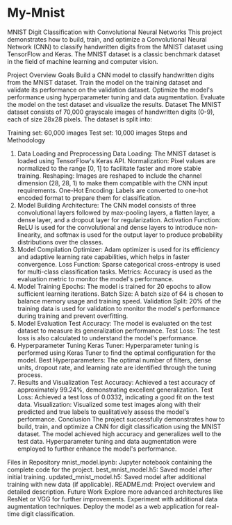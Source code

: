 # My-Mnist
MNIST Digit Classification with Convolutional Neural Networks
This project demonstrates how to build, train, and optimize a Convolutional Neural Network (CNN) to classify handwritten digits from the MNIST dataset using TensorFlow and Keras. The MNIST dataset is a classic benchmark dataset in the field of machine learning and computer vision.

Project Overview
Goals
Build a CNN model to classify handwritten digits from the MNIST dataset.
Train the model on the training dataset and validate its performance on the validation dataset.
Optimize the model's performance using hyperparameter tuning and data augmentation.
Evaluate the model on the test dataset and visualize the results.
Dataset
The MNIST dataset consists of 70,000 grayscale images of handwritten digits (0-9), each of size 28x28 pixels. The dataset is split into:

Training set: 60,000 images
Test set: 10,000 images
Steps and Methodology
1. Data Loading and Preprocessing
Data Loading: The MNIST dataset is loaded using TensorFlow's Keras API.
Normalization: Pixel values are normalized to the range [0, 1] to facilitate faster and more stable training.
Reshaping: Images are reshaped to include the channel dimension (28, 28, 1) to make them compatible with the CNN input requirements.
One-Hot Encoding: Labels are converted to one-hot encoded format to prepare them for classification.
2. Model Building
Architecture: The CNN model consists of three convolutional layers followed by max-pooling layers, a flatten layer, a dense layer, and a dropout layer for regularization.
Activation Function: ReLU is used for the convolutional and dense layers to introduce non-linearity, and softmax is used for the output layer to produce probability distributions over the classes.
3. Model Compilation
Optimizer: Adam optimizer is used for its efficiency and adaptive learning rate capabilities, which helps in faster convergence.
Loss Function: Sparse categorical cross-entropy is used for multi-class classification tasks.
Metrics: Accuracy is used as the evaluation metric to monitor the model's performance.
4. Model Training
Epochs: The model is trained for 20 epochs to allow sufficient learning iterations.
Batch Size: A batch size of 64 is chosen to balance memory usage and training speed.
Validation Split: 20% of the training data is used for validation to monitor the model's performance during training and prevent overfitting.
5. Model Evaluation
Test Accuracy: The model is evaluated on the test dataset to measure its generalization performance.
Test Loss: The test loss is also calculated to understand the model's performance.
6. Hyperparameter Tuning
Keras Tuner: Hyperparameter tuning is performed using Keras Tuner to find the optimal configuration for the model.
Best Hyperparameters: The optimal number of filters, dense units, dropout rate, and learning rate are identified through the tuning process.
7. Results and Visualization
Test Accuracy: Achieved a test accuracy of approximately 99.24%, demonstrating excellent generalization.
Test Loss: Achieved a test loss of 0.0332, indicating a good fit on the test data.
Visualization: Visualized some test images along with their predicted and true labels to qualitatively assess the model's performance.
Conclusion
The project successfully demonstrates how to build, train, and optimize a CNN for digit classification using the MNIST dataset. The model achieved high accuracy and generalizes well to the test data. Hyperparameter tuning and data augmentation were employed to further enhance the model's performance.

Files in Repository
mnist_model.ipynb: Jupyter notebook containing the complete code for the project.
best_mnist_model.h5: Saved model after initial training.
updated_mnist_model.h5: Saved model after additional training with new data (if applicable).
README.md: Project overview and detailed description.
Future Work
Explore more advanced architectures like ResNet or VGG for further improvements.
Experiment with additional data augmentation techniques.
Deploy the model as a web application for real-time digit classification.
